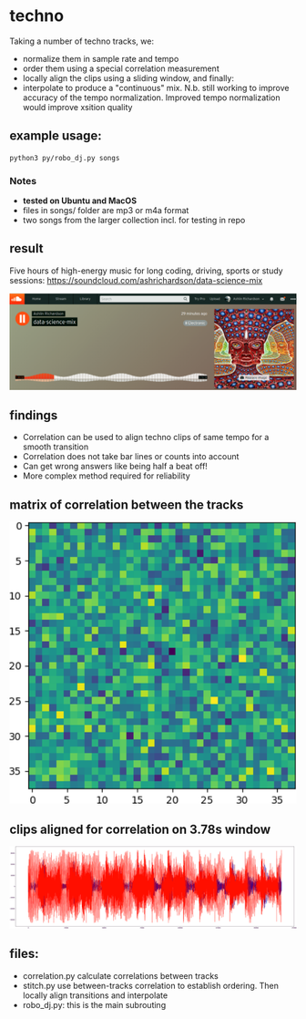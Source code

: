 # techno
Taking a number of techno tracks, we:
* normalize them in sample rate and tempo
* order them using a special correlation measurement
* locally align the clips using a sliding window, and finally:
* interpolate to produce a "continuous" mix. N.b. still working to improve accuracy of the tempo normalization. Improved tempo normalization would improve xsition quality

## example usage:
```
python3 py/robo_dj.py songs
```

### Notes
*  **tested on Ubuntu and MacOS**
* files in songs/ folder are mp3 or m4a format
* two songs from the larger collection incl. for testing in repo

## result
Five hours of high-energy music for long coding, driving, sports or study sessions:
https://soundcloud.com/ashrichardson/data-science-mix

<img src="songs_out/soundcloud.png" width="650">

## findings
* Correlation can be used to align techno clips of same tempo for a smooth transition
* Correlation does not take bar lines or counts into account
* Can get wrong answers like being half a beat off!
* More complex method required for reliability

## matrix of correlation between the tracks
<img src="songs_out/grid.png" width="650">

## clips aligned for correlation on 3.78s window
<img src="songs_out/correlation.png" width="650">

## files:
* correlation.py calculate correlations between tracks
* stitch.py use between-tracks correlation to establish ordering. Then locally align transitions and interpolate
* robo_dj.py: this is the main subrouting
